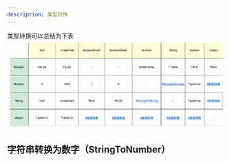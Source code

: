 ```yaml
---
description: 类型转换
---
```


类型转换可以总结为下表
![图 0](/images/c470def154cfece46a84f31fa46d1c3eb1d19bc5f1c88d5c190b7c4f03b8555d.png)  

## 字符串转换为数字（StringToNumber）
